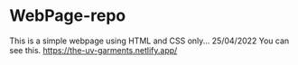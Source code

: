 # WebPage-repo
This is a simple webpage using HTML and CSS only... 25/04/2022
You can see this.
https://the-uv-garments.netlify.app/


